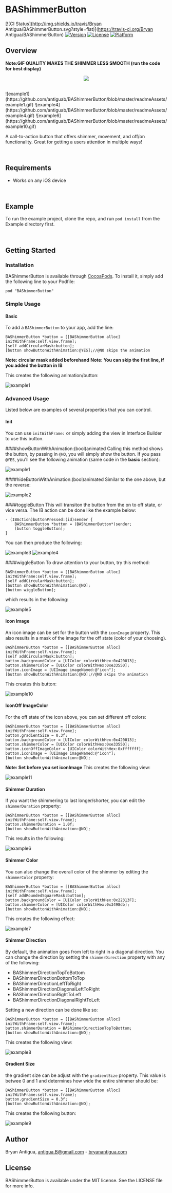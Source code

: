 # BAShimmerButton

[![CI Status](http://img.shields.io/travis/Bryan Antigua/BAShimmerButton.svg?style=flat)](https://travis-ci.org/Bryan Antigua/BAShimmerButton)
[![Version](https://img.shields.io/cocoapods/v/BAShimmerButton.svg?style=flat)](http://cocoapods.org/pods/BAShimmerButton)
[![License](https://img.shields.io/cocoapods/l/BAShimmerButton.svg?style=flat)](http://cocoapods.org/pods/BAShimmerButton)
[![Platform](https://img.shields.io/cocoapods/p/BAShimmerButton.svg?style=flat)](http://cocoapods.org/pods/BAShimmerButton)


## Overview
**Note:GIF QUALITY MAKES THE SHIMMER LESS SMOOTH (run the code for best display)** 
<p align="center">
    <img src="https://github.com/antiguab/BAShimmerButton/blob/master/readmeAssets/examplea.gif"/>
</p>
<br/>
![example1](https://github.com/antiguab/BAShimmerButton/blob/master/readmeAssets/example1.gif)
![example4](https://github.com/antiguab/BAShimmerButton/blob/master/readmeAssets/example4.gif)
![example6](https://github.com/antiguab/BAShimmerButton/blob/master/readmeAssets/example10.gif)

A call-to-action button that offers shimmer, movement, and off/on functionality. Great for getting a users attention in multiple ways!

<br/>

## Requirements
* Works on any iOS device

<br/>

## Example

To run the example project, clone the repo, and run `pod install` from the Example directory first.

<br/>

## Getting Started
### Installation

BAShimmerButton is available through [CocoaPods](http://cocoapods.org). To install
it, simply add the following line to your Podfile:

```
pod "BAShimmerButton"
```

### Simple Usage


#### Basic
To add a `BAShimmerButton` to your app, add the line:

```objc
BAShimmerButton *button = [[BAShimmerButton alloc] initWithFrame:self.view.frame];
[self addCircularMask:button];
[button showButtonWithAnimation:@YES];//@NO skips the animation
```
**Note: circular mask added beforehand**
**Note: You can skip the first line, if you added the button in IB**

This creates the following animation/button:

![example1](https://github.com/antiguab/BAShimmerButton/blob/master/readmeAssets/example1.gif)


### Advanced Usage
Listed below are examples of several properties that you can control. 

#### Init
You can use `initWithFrame:` or simply adding the view in Interface Builder to use this button. 

####showButtonWithAnimation:(bool)animated
Calling this method shows the button, by passing in `@NO`, you will simply show the button. If you pass `@YES`, you'll see the following animation (same code in the **basic** section):

![example1](https://github.com/antiguab/BAShimmerButton/blob/master/readmeAssets/example1.gif)

####hideButtonWithAnimation:(bool)animated
Similar to the one above, but the reverse:

![example2](https://github.com/antiguab/BAShimmerButton/blob/master/readmeAssets/example2.gif)

####toggleButton
This will transiton the button from the on to off state, or vice versa. The IB action can be done like the example below:

```objc
- (IBAction)buttonPressed:(id)sender {
    BAShimmerButton *button = (BAShimmerButton*)sender;
    [button toggleButton];
}
```

You can then produce the following:

![example3](https://github.com/antiguab/BAShimmerButton/blob/master/readmeAssets/example3.gif)
![example4](https://github.com/antiguab/BAShimmerButton/blob/master/readmeAssets/example4.gif)


####wiggleButton
To draw attention to your button, try this method:
```objc
BAShimmerButton *button = [[BAShimmerButton alloc] initWithFrame:self.view.frame];
[self addCircularMask:button];
[button showButtonWithAnimation:@NO];
[button wiggleButton];
```
which results in the following:

![example5](https://github.com/antiguab/BAShimmerButton/blob/master/readmeAssets/example5.gif)


#### Icon Image

An icon image can be set for the button with the `iconImage` property. This also results in a mask of the image for the off state (color of your choosing).

```objc
BAShimmerButton *button = [[BAShimmerButton alloc] initWithFrame:self.view.frame];
[self addCircularMask:button];
button.backgroundColor = [UIColor colorWithHex:0x420013];
button.shimmerColor = [UIColor colorWithHex:0xe33550];
button.iconImage = [UIImage imageNamed:@"icon"];
[button showButtonWithAnimation:@NO];//@NO skips the animation
```
This creates this button:

![example10](https://github.com/antiguab/BAShimmerButton/blob/master/readmeAssets/example10.gif)

#### IconOff ImageColor

For the off state of the icon above, you can set different off colors:

```objc
BAShimmerButton *button = [[BAShimmerButton alloc] initWithFrame:self.view.frame];
button.gradientSize = 0.3f;
button.backgroundColor = [UIColor colorWithHex:0x420013];
button.shimmerColor = [UIColor colorWithHex:0xe33550];
button.iconOffImageColor = [UIColor colorWithHex:0xfffffff];
button.iconImage = [UIImage imageNamed:@"icon"];
[button showButtonWithAnimation:@NO];
```
**Note: Set before you set iconImage**
This creates the following view:

![example11](https://github.com/antiguab/BAShimmerButton/blob/master/readmeAssets/example11.gif)

#### Shimmer Duration
If you want the shimmering to last longer/shorter, you can edit the `shimmerDuration` property:

```objc
BAShimmerButton *button = [[BAShimmerButton alloc] initWithFrame:self.view.frame];
button.shimmerDuration = 1.0f;
[button showButtonWithAnimation:@NO];
```

This results in the following:

![example6](https://github.com/antiguab/BAShimmerButton/blob/master/readmeAssets/example6.gif)

#### Shimmer Color
You can also change the overall color of the shimmer by editing the `shimmerColor` property:

```objc
BAShimmerButton *button = [[BAShimmerButton alloc] initWithFrame:self.view.frame];
[self addRoundedSquareMask:button];
button.backgroundColor = [UIColor colorWithHex:0x22313F];
button.shimmerColor = [UIColor colorWithHex:0x3498db];
[button showButtonWithAnimation:@NO];
```

This creates the following effect:

![example7](https://github.com/antiguab/BAShimmerButton/blob/master/readmeAssets/example7.gif)

#### Shimmer Direction

By default, the animation goes from left to right in a diagonal direction. You can change the direction by setting the `shimmerDirection` property with any of the following:

* BAShimmerDirectionTopToBottom
* BAShimmerDirectionBottomToTop
* BAShimmerDirectionLeftToRight
* BAShimmerDirectionDiagonalLeftToRight
* BAShimmerDirectionRightToLeft
* BAShimmerDirectionDiagonalRightToLeft
   
Setting a new direction can be done like so:

```objc
BAShimmerButton *button = [[BAShimmerButton alloc] initWithFrame:self.view.frame];
button.shimmerDuration = BAShimmerDirectionTopToBottom;
[button showButtonWithAnimation:@NO];
```
This creates the following view:

![example8](https://github.com/antiguab/BAShimmerButton/blob/master/readmeAssets/example8.gif)

#### Gradient Size

the gradient size can be adjust with the `gradientSize` property. This value is betwee 0 and 1 and determines how wide the entire shimmer should be:

```objc
BAShimmerButton *button = [[BAShimmerButton alloc] initWithFrame:self.view.frame];
button.gradientSize = 0.3f;
[button showButtonWithAnimation:@NO];
```
This creates the following button:

![example9](https://github.com/antiguab/BAShimmerButton/blob/master/readmeAssets/example9.gif)

## Author

Bryan Antigua, antigua.B@gmail.com - [bryanantigua.com](bryanantigua.com)


## License

BAShimmerButton is available under the MIT license. See the LICENSE file for more info.

